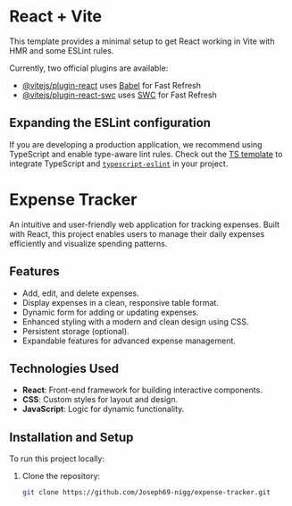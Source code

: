 # React + Vite

This template provides a minimal setup to get React working in Vite with HMR and some ESLint rules.

Currently, two official plugins are available:

- [@vitejs/plugin-react](https://github.com/vitejs/vite-plugin-react/blob/main/packages/plugin-react/README.md) uses [Babel](https://babeljs.io/) for Fast Refresh
- [@vitejs/plugin-react-swc](https://github.com/vitejs/vite-plugin-react-swc) uses [SWC](https://swc.rs/) for Fast Refresh

## Expanding the ESLint configuration

If you are developing a production application, we recommend using TypeScript and enable type-aware lint rules. Check out the [TS template](https://github.com/vitejs/vite/tree/main/packages/create-vite/template-react-ts) to integrate TypeScript and [`typescript-eslint`](https://typescript-eslint.io) in your project.
# Expense Tracker

An intuitive and user-friendly web application for tracking expenses. Built with React, this project enables users to manage their daily expenses efficiently and visualize spending patterns.

## Features

- Add, edit, and delete expenses.
- Display expenses in a clean, responsive table format.
- Dynamic form for adding or updating expenses.
- Enhanced styling with a modern and clean design using CSS.
- Persistent storage (optional).
- Expandable features for advanced expense management.

## Technologies Used

- **React**: Front-end framework for building interactive components.
- **CSS**: Custom styles for layout and design.
- **JavaScript**: Logic for dynamic functionality.

## Installation and Setup

To run this project locally:

1. Clone the repository:
   ```bash
   git clone https://github.com/Joseph69-nigg/expense-tracker.git

